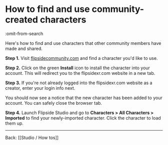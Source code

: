 # How to find and use community-created characters

:omit-from-search

Here's how to find and use characters that other community members have made and shared.

**Step 1.** Visit [flipsidecommunity.com](https://www.flipsidecommunity.com/share?type=character) and find a character you'd like to use.

**Step 2.** Click on the green **Install** icon to install the character into your account. This will redirect you to the flipsidexr.com website in a new tab.

**Step 3.** If you're not already logged into the flipsidexr.com website as a creator, enter your login info next.

You should now see a notice that the new character has been added to your account. You can safely close the browser tab.

**Step 4.** Launch Flipside Studio and go to **Characters > All Characters > Imported** to find your newly-imported character. Click the character to load them up.

---

Back: [[Studio / How tos]]
